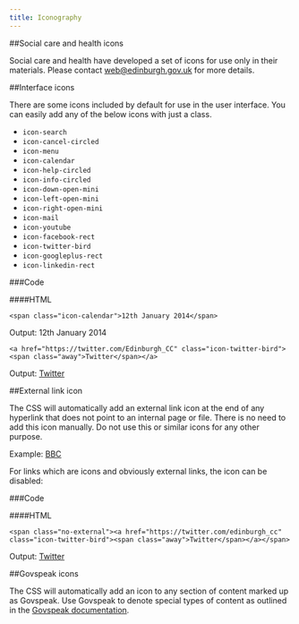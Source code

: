 ```yaml
---
title: Iconography
---
```


##Social care and health icons

Social care and health have developed a set of icons for use only in their materials. Please contact [web@edinburgh.gov.uk](mailto:web@edinburgh.gov.uk) for more details.

##Interface icons

There are some icons included by default for use in the user interface. You can easily add any of the below icons with just a class.

<ul>
    <li><span class="icon-search"><code>icon-search</code></span></li>
    <li><span class="icon-cancel-circled"><code>icon-cancel-circled</code></span></li>
    <li><span class="icon-menu"><code>icon-menu</code></span></li>
    <li><span class="icon-calendar"><code>icon-calendar</code></span></li>
    <li><span class="icon-help-circled"><code>icon-help-circled</code></span></li>
    <li><span class="icon-info-circled"><code>icon-info-circled</code></span></li>
    <li><span class="icon-down-open-mini"><code>icon-down-open-mini</code></span></li>
    <li><span class="icon-left-open-mini"><code>icon-left-open-mini</code></span></li>
    <li><span class="icon-right-open-mini"><code>icon-right-open-mini</code></span></li>
    <li><span class="icon-mail"><code>icon-mail</code></span></li>
    <li><span class="icon-youtube"><code>icon-youtube</code></span></li>
    <li><span class="icon-facebook-rect"><code>icon-facebook-rect</code></span></li>
    <li><span class="icon-twitter-bird"><code>icon-twitter-bird</code></span></li>
    <li><span class="icon-googleplus-rect"><code>icon-googleplus-rect</code></span></li>
    <li><span class="icon-linkedin-rect"><code>icon-linkedin-rect</code></span></li>
</ul>

###Code

####HTML

    <span class="icon-calendar">12th January 2014</span>

Output: <span class="icon-calendar">12th January 2014</span>

    <a href="https://twitter.com/Edinburgh_CC" class="icon-twitter-bird"><span class="away">Twitter</span></a>

Output: <a href="https://edinburgh.gov.uk/twitter" class="icon-twitter-bird"><span class="away">Twitter</span></a>

##External link icon

The CSS will automatically add an external link icon at the end of any hyperlink that does not point to an internal page or file. There is no need to add this icon manually. Do not use this or similar icons for any other purpose.

Example: [BBC](http://www.bbc.co.uk)

For links which are icons and obviously external links, the icon can be disabled:

###Code

####HTML

    <span class="no-external"><a href="https://twitter.com/edinburgh_cc" class="icon-twitter-bird"><span class="away">Twitter</span></a></span>

Output: <span class="no-external"><a href="https://twitter.com/edinburgh_cc" class="icon-twitter-bird"><span class="away">Twitter</span></a></span>

##Govspeak icons

The CSS will automatically add an icon to any section of content marked up as Govspeak. Use Govspeak to denote special types of content as outlined in the [Govspeak documentation](https://github.com/alphagov/govspeak).
